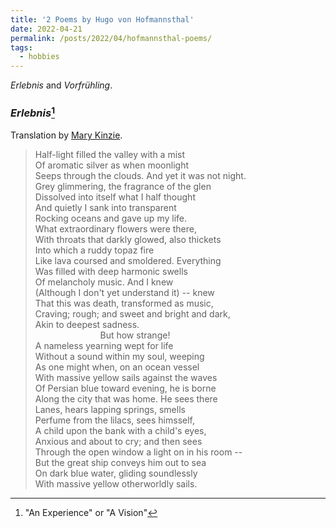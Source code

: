 ```yaml
---
title: '2 Poems by Hugo von Hofmannsthal'
date: 2022-04-21
permalink: /posts/2022/04/hofmannsthal-poems/
tags:
  - hobbies
---
```


_Erlebnis_ and _Vorfrühling_.

### _Erlebnis_[^title]
[^title]: "An Experience" or "A Vision"

Translation by [Mary Kinzie](https://www.poetryfoundation.org/poetrymagazine/browse?contentId=48276).

> Half-light filled the valley with a mist <br>
> Of aromatic silver as when moonlight <br>
> Seeps through the clouds. And yet it was not night. <br>
> Grey glimmering, the fragrance of the glen <br>
> Dissolved into itself what I half thought <br>
> And quietly I sank into transparent <br>
> Rocking oceans and gave up my life. <br>
> What extraordinary flowers were there, <br>
> With throats that darkly glowed, also thickets <br>
> Into which a ruddy topaz fire <br>
> Like lava coursed and smoldered. Everything <br>
> Was filled with deep harmonic swells  <br>
> Of melancholy music. And I knew <br>
> (Although I don't yet understand it) -- knew <br>
> That this was death, transformed as music, <br>
> Craving; rough; and sweet and bright and dark, <br>
> Akin to deepest sadness. <br>
> &emsp; &emsp; &emsp; &emsp;&emsp; &emsp; But how strange! <br>
> A nameless yearning wept for life <br>
> Without a sound within my soul, weeping <br>
> As one might when, on an ocean vessel <br>
> With massive yellow sails against the waves <br>
> Of Persian blue toward evening, he is borne <br>
> Along the city that was home. He sees there <br>
> Lanes, hears lapping springs, smells <br>
> Perfume from the lilacs, sees himsself, <br>
> A child upon the bank with a child's eyes, <br>
> Anxious and about to cry; and then sees <br>
> Through the open window a light on in his room -- <br>
> But the great ship conveys him out to sea <br>
> On dark blue water, gliding soundlessly <br>
> With massive yellow otherworldly sails.
